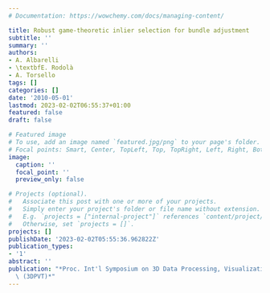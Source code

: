 ```yaml
---
# Documentation: https://wowchemy.com/docs/managing-content/

title: Robust game-theoretic inlier selection for bundle adjustment
subtitle: ''
summary: ''
authors:
- A. Albarelli
- \textbfE. Rodolà
- A. Torsello
tags: []
categories: []
date: '2010-05-01'
lastmod: 2023-02-02T06:55:37+01:00
featured: false
draft: false

# Featured image
# To use, add an image named `featured.jpg/png` to your page's folder.
# Focal points: Smart, Center, TopLeft, Top, TopRight, Left, Right, BottomLeft, Bottom, BottomRight.
image:
  caption: ''
  focal_point: ''
  preview_only: false

# Projects (optional).
#   Associate this post with one or more of your projects.
#   Simply enter your project's folder or file name without extension.
#   E.g. `projects = ["internal-project"]` references `content/project/deep-learning/index.md`.
#   Otherwise, set `projects = []`.
projects: []
publishDate: '2023-02-02T05:55:36.962822Z'
publication_types:
- '1'
abstract: ''
publication: "*Proc. Int'l Symposium on 3D Data Processing, Visualization and Transmission\
  \ (3DPVT)*"
---
```


